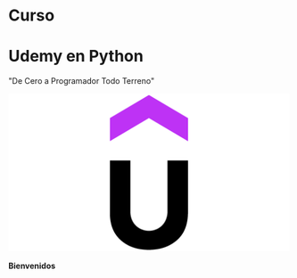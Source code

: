 # Curso
# Udemy en Python

"De Cero a Programador Todo Terreno"

![Udemy|20](https://github.com/MikeeMP25/Curso_UdemyPython/blob/main/Imagenes/Udemy.png)

**Bienvenidos**
